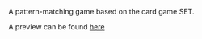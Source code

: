 A pattern-matching game based on the card game SET.

A preview can be found [here](http://htmlpreview.github.com/?https://github.com/becdot/jsset/blob/master/index.html)